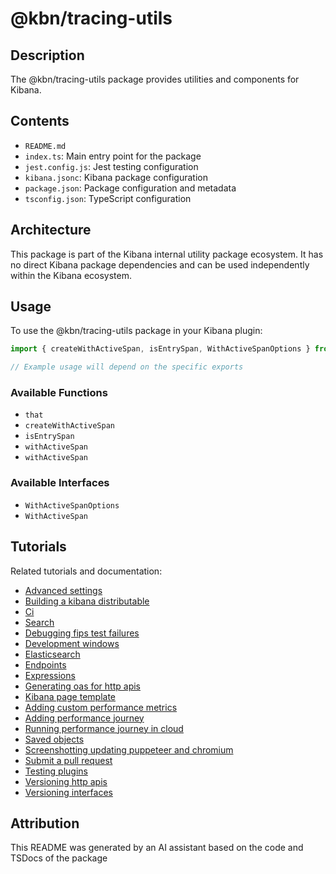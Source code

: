 # @kbn/tracing-utils

## Description
The @kbn/tracing-utils package provides utilities and components for Kibana.

## Contents
- `README.md`
- `index.ts`: Main entry point for the package
- `jest.config.js`: Jest testing configuration
- `kibana.jsonc`: Kibana package configuration
- `package.json`: Package configuration and metadata
- `tsconfig.json`: TypeScript configuration

## Architecture

This package is part of the Kibana internal utility package ecosystem. It has no direct Kibana package dependencies and can be used independently within the Kibana ecosystem.
## Usage

To use the @kbn/tracing-utils package in your Kibana plugin:

```typescript
import { createWithActiveSpan, isEntrySpan, WithActiveSpanOptions } from '@kbn/tracing-utils';

// Example usage will depend on the specific exports
```

### Available Functions
- `that`
- `createWithActiveSpan`
- `isEntrySpan`
- `withActiveSpan`
- `withActiveSpan`

### Available Interfaces
- `WithActiveSpanOptions`
- `WithActiveSpan`
## Tutorials

Related tutorials and documentation:

- [Advanced settings](/dev_docs/tutorials/advanced_settings.mdx)
- [Building a kibana distributable](/dev_docs/tutorials/building_a_kibana_distributable.mdx)
- [Ci](/dev_docs/tutorials/ci.mdx)
- [Search](/dev_docs/tutorials/data/search.mdx)
- [Debugging fips test failures](/dev_docs/tutorials/debugging_fips_test_failures.mdx)
- [Development windows](/dev_docs/tutorials/development_windows.mdx)
- [Elasticsearch](/dev_docs/tutorials/elasticsearch.mdx)
- [Endpoints](/dev_docs/tutorials/endpoints.mdx)
- [Expressions](/dev_docs/tutorials/expressions.mdx)
- [Generating oas for http apis](/dev_docs/tutorials/generating_oas_for_http_apis.mdx)
- [Kibana page template](/dev_docs/tutorials/kibana_page_template.mdx)
- [Adding custom performance metrics](/dev_docs/tutorials/performance/adding_custom_performance_metrics.mdx)
- [Adding performance journey](/dev_docs/tutorials/performance/adding_performance_journey.mdx)
- [Running performance journey in cloud](/dev_docs/tutorials/performance/running_performance_journey_in_cloud.mdx)
- [Saved objects](/dev_docs/tutorials/saved_objects.mdx)
- [Screenshotting updating puppeteer and chromium](/dev_docs/tutorials/screenshotting/screenshotting_updating_puppeteer_and_chromium.mdx)
- [Submit a pull request](/dev_docs/tutorials/submit_a_pull_request.mdx)
- [Testing plugins](/dev_docs/tutorials/testing_plugins.mdx)
- [Versioning http apis](/dev_docs/tutorials/versioning_http_apis.mdx)
- [Versioning interfaces](/dev_docs/tutorials/versioning_interfaces.mdx)

## Attribution
This README was generated by an AI assistant based on the code and TSDocs of the package
